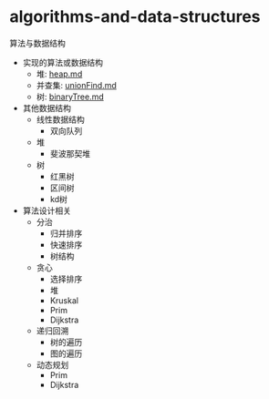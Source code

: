 # algorithms-and-data-structures

算法与数据结构

- 实现的算法或数据结构
  - 堆: [heap.md](heap/heap.md)
  - 并查集: [unionFind.md](unionFind/unionFind.md)
  - 树: [binaryTree.md](binary-tree/binaryTree.md)
- 其他数据结构	
  - 线性数据结构
    - 双向队列
  - 堆
    - 斐波那契堆
  - 树
    - 红黑树
    - 区间树
    - kd树
- 算法设计相关
  - 分治
    - 归并排序
    - 快速排序
    - 树结构
  - 贪心
    - 选择排序
    - 堆
    - Kruskal
    - Prim
    - Dijkstra
  - 递归回溯
    - 树的遍历
    - 图的遍历
  - 动态规划
    - Prim
    - Dijkstra
